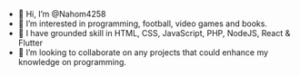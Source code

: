 - 👋 Hi, I’m @Nahom4258
- 👀 I’m interested in programming, football, video games and books.
- 🌱 I have grounded skill in HTML, CSS, JavaScript, PHP, NodeJS, React & Flutter
- 💞️ I’m looking to collaborate on any projects that could enhance my knowledge on programming.

<!---
Nahom4258/Nahom4258 is a ✨ special ✨ repository because its `README.md` (this file) appears on your GitHub profile.
You can click the Preview link to take a look at your changes.
--->

